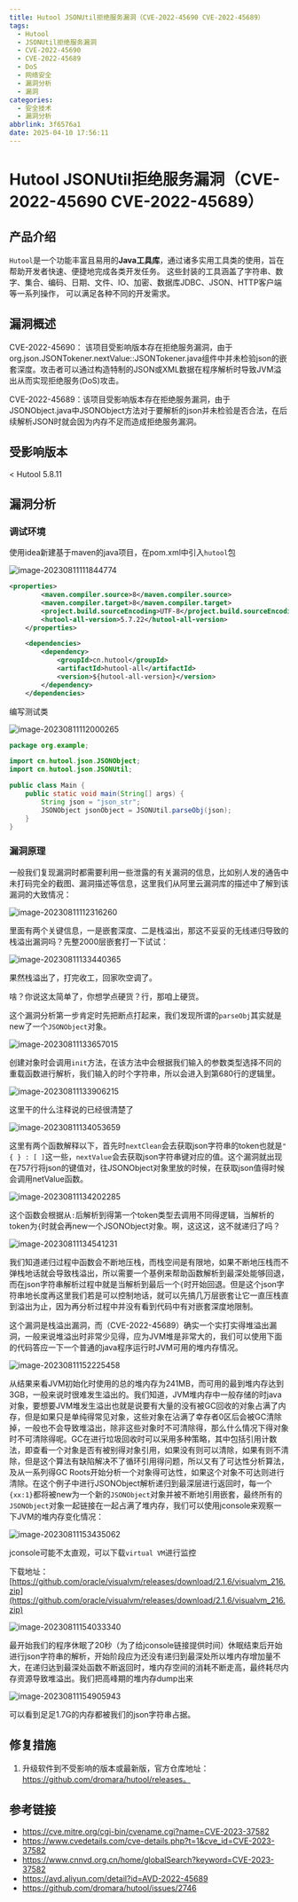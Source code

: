 ```yaml
---
title: Hutool JSONUtil拒绝服务漏洞（CVE-2022-45690 CVE-2022-45689）
tags:
  - Hutool
  - JSONUtil拒绝服务漏洞
  - CVE-2022-45690
  - CVE-2022-45689
  - DoS
  - 网络安全
  - 漏洞分析
  - 漏洞
categories:
  - 安全技术
  - 漏洞分析
abbrlink: 3f6576a1
date: 2025-04-10 17:56:11
---
```

# Hutool JSONUtil拒绝服务漏洞（CVE-2022-45690 CVE-2022-45689）

## 产品介绍

`Hutool`是一个功能丰富且易用的**Java工具库**，通过诸多实用工具类的使用，旨在帮助开发者快速、便捷地完成各类开发任务。 这些封装的工具涵盖了字符串、数字、集合、编码、日期、文件、IO、加密、数据库JDBC、JSON、HTTP客户端等一系列操作， 可以满足各种不同的开发需求。

## 漏洞概述

CVE-2022-45690： 该项目受影响版本存在拒绝服务漏洞，由于org.json.JSONTokener.nextValue::JSONTokener.java组件中并未检验json的嵌套深度。攻击者可以通过构造特制的JSON或XML数据在程序解析时导致JVM溢出从而实现拒绝服务(DoS)攻击。

CVE-2022-45689：该项目受影响版本存在拒绝服务漏洞，由于JSONObject.java中JSONObject方法对于要解析的json并未检验是否合法，在后续解析JSON时就会因为内存不足而造成拒绝服务漏洞。
<!--more-->

## 受影响版本

< Hutool 5.8.11

## 漏洞分析

### 调试环境

使用idea新建基于maven的java项目，在pom.xml中引入`hutool`包

![image-20230811111844774](image-20230811111844774.png)

```xml
<properties>
        <maven.compiler.source>8</maven.compiler.source>
        <maven.compiler.target>8</maven.compiler.target>
        <project.build.sourceEncoding>UTF-8</project.build.sourceEncoding>
        <hutool-all-version>5.7.22</hutool-all-version>
    </properties>

    <dependencies>
        <dependency>
            <groupId>cn.hutool</groupId>
            <artifactId>hutool-all</artifactId>
            <version>${hutool-all-version}</version>
        </dependency>
    </dependencies>
```

编写测试类

![image-20230811112000265](image-20230811112000265.png)

```java
package org.example;

import cn.hutool.json.JSONObject;
import cn.hutool.json.JSONUtil;

public class Main {
    public static void main(String[] args) {
        String json = "json_str";
        JSONObject jsonObject = JSONUtil.parseObj(json);
    }
}
```

### 漏洞原理

一般我们复现漏洞时都需要利用一些泄露的有关漏洞的信息，比如别人发的通告中未打码完全的截图、漏洞描述等信息，这里我们从阿里云漏洞库的描述中了解到该漏洞的大致情况：

![image-20230811112316260](image-20230811112316260.png)

里面有两个关键信息，一是嵌套深度、二是栈溢出，那这不妥妥的无线递归导致的栈溢出漏洞吗？先整2000层嵌套打一下试试：

![image-20230811133440365](image-20230811133440365.png)

果然栈溢出了，打完收工，回家吹空调了。

啥？你说这太简单了，你想学点硬货？行，那咱上硬货。

这个漏洞分析第一步肯定时先把断点打起来，我们发现所谓的`parseObj`其实就是new了一个`JSONObject`对象。

![image-20230811133657015](image-20230811133657015.png)

创建对象时会调用`init`方法，在该方法中会根据我们输入的参数类型选择不同的重载函数进行解析，我们输入的时个字符串，所以会进入到第680行的逻辑里。

![image-20230811133906215](image-20230811133906215.png)

这里干的什么注释说的已经很清楚了

![image-20230811134053659](image-20230811134053659.png)

这里有两个函数解释以下，首先时`nextClean`会去获取json字符串的token也就是`" { } : [ ]`这一些，`nextValue`会去获取json字符串键对应的值。这个漏洞就出现在757行将json的键值对，往JSONObject对象里放的时候，在获取json值得时候会调用netValue函数。

![image-20230811134202285](image-20230811134202285.png)

这个函数会根据从`:`后解析到得第一个token类型去调用不同得逻辑，当解析的token为`{`时就会再new一个JSONObject对象。啊，这这这，这不就递归了吗？

![image-20230811134541231](image-20230811134541231.png)

我们知道递归过程中函数会不断地压栈，而栈空间是有限地，如果不断地压栈而不弹栈地话就会导致栈溢出，所以需要一个基例来帮助函数解析到最深处能够回退，而在json字符串解析过程中就是当解析到最后一个`{`时开始回退。但是这个json字符串地长度再这里我们若是可以控制地话，就可以先搞几万层嵌套让它一直压栈直到溢出为止，因为再分析过程中并没有看到代码中有对嵌套深度地限制。

这个漏洞是栈溢出漏洞，而（CVE-2022-45689）确实一个实打实得堆溢出漏洞，一般来说堆溢出时非常少见得，应为JVM堆是非常大的，我们可以使用下面的代码答应一下一个普通的java程序运行时JVM可用的堆内存情况。

![image-20230811152225458](image-20230811152225458.png)

从结果来看JVM初始化时使用的总的堆内存为241MB，而可用的最到堆内存达到3GB，一般来说时很难发生溢出的。我们知道，JVM堆内存中一般存储的时java对象，要想要JVM堆发生溢出也就是说要有大量的没有被GC回收的对象占满了内存，但是如果只是单纯得常见对象，这些对象在沾满了幸存者0区后会被GC清除掉，一般也不会导致堆溢出，除非这些对象时不可清除得，那么什么情况下得对象时不可清除得呢。GC在进行垃圾回收时可以采用多种策略，其中包括引用计数法，即查看一个对象是否有被别得对象引用，如果没有则可以清除，如果有则不清除，但是这个算法有缺陷解决不了循环引用得问题，所以又有了可达性分析算法，及从一系列得GC Roots开始分析一个对象得可达性，如果这个对象不可达则进行清除。在这个例子中进行JSONObject解析递归到最深层进行返回时，每一个`{xx:1}`都将被new为一个新的`JSONObject`对象并被不断地引用嵌套，最终所有的`JSONObject`对象一起链接在一起占满了堆内存，我们可以使用jconsole来观察一下JVM的堆内存变化情况：

![image-20230811153435062](image-20230811153435062.png)

jconsole可能不太直观，可以下载`virtual VM`进行监控

下载地址：[https://github.com/oracle/visualvm/releases/download/2.1.6/visualvm_216.zip](https://github.com/oracle/visualvm/releases/download/2.1.6/visualvm_216.zip)

![image-20230811154033340](image-20230811154033340.png)

最开始我们的程序休眠了20秒（为了给jconsole链接提供时间）休眠结束后开始进行json字符串的解析，开始阶段应为还没有递归到最深处所以堆内存增加量不大，在递归达到最深处函数不断返回时，堆内存空间的消耗不断走高，最终耗尽内存资源导致堆溢出。我们把高峰期的堆内存dump出来

![image-20230811154905943](image-20230811154905943.png)

可以看到足足1.7G的内存都被我们的json字符串占据。



## 修复措施

1. 升级软件到不受影响的版本或最新版，官方仓库地址：https://github.com/dromara/hutool/releases。



## 参考链接

- https://cve.mitre.org/cgi-bin/cvename.cgi?name=CVE-2023-37582
- https://www.cvedetails.com/cve-details.php?t=1&cve_id=CVE-2023-37582
- https://www.cnnvd.org.cn/home/globalSearch?keyword=CVE-2023-37582
- https://avd.aliyun.com/detail?id=AVD-2022-45689
- https://github.com/dromara/hutool/issues/2746
